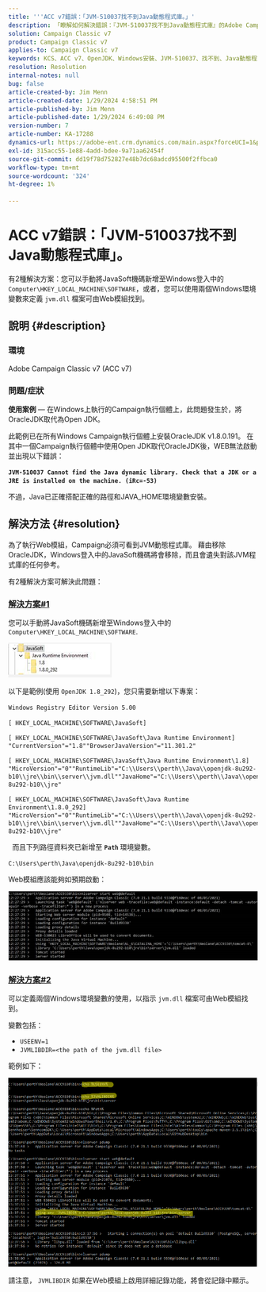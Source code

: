 ```yaml
---
title: '''ACC v7錯誤：「JVM-510037找不到Java動態程式庫。」'
description: 「瞭解如何解決錯誤：『JVM-510037找不到Java動態程式庫』的Adobe Campaign Classic v7問題。」
solution: Campaign Classic v7
product: Campaign Classic v7
applies-to: Campaign Classic v7
keywords: KCS、ACC v7、OpenJDK、Windows安裝、JVM-510037、找不到、Java動態程式庫、Adobe Campaign Classic v7、疑難排解
resolution: Resolution
internal-notes: null
bug: false
article-created-by: Jim Menn
article-created-date: 1/29/2024 4:58:51 PM
article-published-by: Jim Menn
article-published-date: 1/29/2024 6:49:08 PM
version-number: 7
article-number: KA-17288
dynamics-url: https://adobe-ent.crm.dynamics.com/main.aspx?forceUCI=1&pagetype=entityrecord&etn=knowledgearticle&id=6d2368a8-c7be-ee11-9079-6045bd006268
exl-id: 315acc55-1e88-4add-bdee-9a71aa62454f
source-git-commit: dd19f78d752827e48b7dc68adcd95500f2ffbca0
workflow-type: tm+mt
source-wordcount: '324'
ht-degree: 1%

---
```


# ACC v7錯誤：「JVM-510037找不到Java動態程式庫」。


有2種解決方案：您可以手動將JavaSoft機碼新增至Windows登入中的 `Computer\HKEY_LOCAL_MACHINE\SOFTWARE`，或者，您可以使用兩個Windows環境變數來定義 `jvm.dll` 檔案可由Web模組找到。

## 說明 {#description}


### <b>環境</b>

Adobe Campaign Classic v7 (ACC v7)



### <b>問題/症狀</b>

<b>使用案例</b>  — 在Windows上執行的Campaign執行個體上，此問題發生於，將OracleJDK取代為Open JDK。

此範例已在所有Windows Campaign執行個體上安裝OracleJDK v1.8.0.191。 在其中一個Campaign執行個體中使用Open JDK取代OracleJDK後，WEB無法啟動並出現以下錯誤：

<b>`JVM-510037 Cannot find the Java dynamic library. Check that a JDK or a JRE is installed on the machine. (iRc=-53)`</b>

不過，Java已正確搭配正確的路徑和JAVA_HOME環境變數安裝。


## 解決方法 {#resolution}


為了執行Web模組，Campaign必須可看到JVM動態程式庫。 藉由移除OracleJDK，Windows登入中的JavaSoft機碼將會移除，而且會遺失對該JVM程式庫的任何參考。

有2種解決方案可解決此問題：

### <u>解決方案#1</u>

您可以手動將JavaSoft機碼新增至Windows登入中的 `Computer\HKEY_LOCAL_MACHINE\SOFTWARE`.

![](assets/de72732e-d310-ec11-b6e6-000d3a597e01.png)

以下是範例(使用 `OpenJDK 1.8_292`)，您只需要新增以下專案：

`Windows Registry Editor Version 5.00`

`[ HKEY_LOCAL_MACHINE\SOFTWARE\JavaSoft]`




```
[ HKEY_LOCAL_MACHINE\SOFTWARE\JavaSoft\Java Runtime Environment] "CurrentVersion"="1.8""BrowserJavaVersion"="11.301.2"
```





```
[ HKEY_LOCAL_MACHINE\SOFTWARE\JavaSoft\Java Runtime Environment\1.8] "MicroVersion"="0""RuntimeLib"="C:\\Users\\perth\\Java\\openjdk-8u292-b10\\jre\\bin\\server\\jvm.dll""JavaHome"="C:\\Users\\perth\\Java\\openjdk-8u292-b10\\jre"
```





```
[ HKEY_LOCAL_MACHINE\SOFTWARE\JavaSoft\Java Runtime Environment\1.8.0_292] "MicroVersion"="0""RuntimeLib"="C:\\Users\\perth\\Java\\openjdk-8u292-b10\\jre\\bin\\server\\jvm.dll""JavaHome"="C:\\Users\\perth\\Java\\openjdk-8u292-b10\\jre"
```


 
而且下列路徑資料夾已新增至 <b>`Path` </b>環境變數。

`C:\Users\perth\Java\openjdk-8u292-b10\bin`

Web模組應該能夠如預期啟動：

![](assets/f9d275cf-d910-ec11-b6e6-000d3a597e01.png)

### <u>解決方案#2</u>

可以定義兩個Windows環境變數的使用，以指示 `jvm.dll` 檔案可由Web模組找到。

變數包括：

- `USEENV=1`
- `JVMLIBDIR=<the path of the jvm.dll file>`


範例如下：

![](assets/108e8694-d814-ec11-b6e6-002248047155.png)

請注意， `JVMLIBDIR` 如果在Web模組上啟用詳細記錄功能，將會從記錄中顯示。
